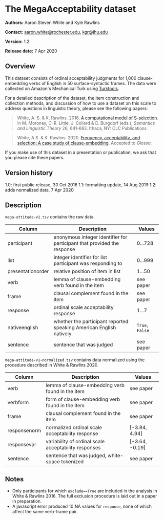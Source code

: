 # The MegaAcceptability dataset

**Authors:** Aaron Steven White and Kyle Rawlins

**Contact:** aaron.white@rochester.edu, kgr@jhu.edu

**Version:** 1.2

**Release date:** 7 Apr 2020

## Overview

This dataset consists of ordinal acceptability judgments for 1,000 clause-embedding verbs of English in 50 surface-syntactic frames.  The data were collected on Amazon's Mechanical Turk using [Turktools](http://turktools.net/).

For a detailed description of the dataset, the item construction and collection methods, and discussion of how to use a dataset on this scale to address questions in linguistic theory, please see the following papers:

> White, A. S. & K. Rawlins. 2016. [A computational model of S-selection](http://aswhite.net/media/papers/white_computational_2016_salt.pdf). In M. Moroney, C-R. Little, J. Collard & D. Burgdorf (eds.), *Semantics and Linguistic Theory* 26, 641-663. Ithaca, NY: CLC Publications.

> White, A.S. & K. Rawlins. 2020. [Frequency, acceptability, and selection: A case study of clause-embedding](https://ling.auf.net/lingbuzz/004596/current.pdf). Accepted to _Glossa_.

If you make use of this dataset in a presentation or publication, we ask that you please cite these papers.

## Version history

1.0: first public release, 30 Oct 2016
1.1: formatting update, 14 Aug 2019
1.2: adds normalized data, 7 Apr 2020

## Description

`mega-attitude-v1.tsv` contains the raw data.

| **Column**        | **Description**                                                                           | **Values**                           |
|-------------------|-------------------------------------------------------------------------------------------|--------------------------------------|
| participant       | anonymous integer identifier for participant that provided the response                   | 0...728                              |
| list              | integer identifier for list participant was responding to                                 | 0...999                              |
| presentationorder | relative position of item in list                                                         | 1...50                               |
| verb              | lemma of clause-embedding verb found in the item                                          | see paper                            |
| frame             | clausal complement found in the item                                                      | see paper                            |
| response          | ordinal scale acceptability response                                                      | 1...7                                |
| nativeenglish     | whether the participant reported speaking American English natively                       | `True`, `False`                      |
| sentence          | sentence that was judged                                                                  | see paper                            |

`mega-attitude-v1-normalized.tsv` contains data normalized using the procedure described in White & Rawlins 2020.

| **Column**        | **Description**                                                                           | **Values**                           |
|-------------------|-------------------------------------------------------------------------------------------|--------------------------------------|
| verb              | lemma of clause-embedding verb found in the item                                          | see paper                            |
| verbform          | form of clause-embedding verb found in the item                                           | see paper                            |
| frame             | clausal complement found in the item                                                      | see paper                            |
| responsenorm      | normalized ordinal scale acceptability response                                           | [-3.84,  4.94]                       |
| responsevar       | variability of ordinal scale acceptability responses                                      | [-3.64, -0.19]                       |
| sentence          | sentence that was judged, white-space tokenized                                           | see paper                            |

## Notes

* Only participants for which `exclude==True` are included in the analysis in White & Rawlins 2016. The full exclusion procedure is laid out in a paper in preparation.
* A javascript error produced 10 NA values for `response`, none of which affect the same verb-frame pair.
